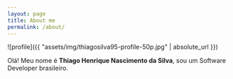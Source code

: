 ```yaml
---
layout: page
title: About me
permalink: /about/
---
```


<!--- (<img align="center" src="https://github.com/thiagosilva95/thiagosilva95.github.io/blob/master/assets/img/thiagosilva95-profile.jpg" width="150"> -->

![profile]({{ "assets/img/thiagosilva95-profile-50p.jpg" | absolute_url }})
 
Olá! Meu nome é **Thiago Henrique Nascimento da Silva**, sou um Software Developer brasileiro.

